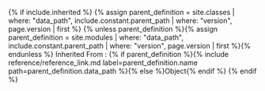 {% if include.inherited %}
{% assign parent_definition = site.classes | where: "data_path", include.constant.parent_path | where: "version", page.version | first %}
{% unless parent_definition %}{% assign parent_definition = site.modules | where: "data_path", include.constant.parent_path | where: "version", page.version | first %}{% endunless %}
Inherited From
: {% if parent_definition %}{% include reference/reference_link.md label=parent_definition.name path=parent_definition.data_path %}{% else %}Object{% endif %}
{% endif %}

